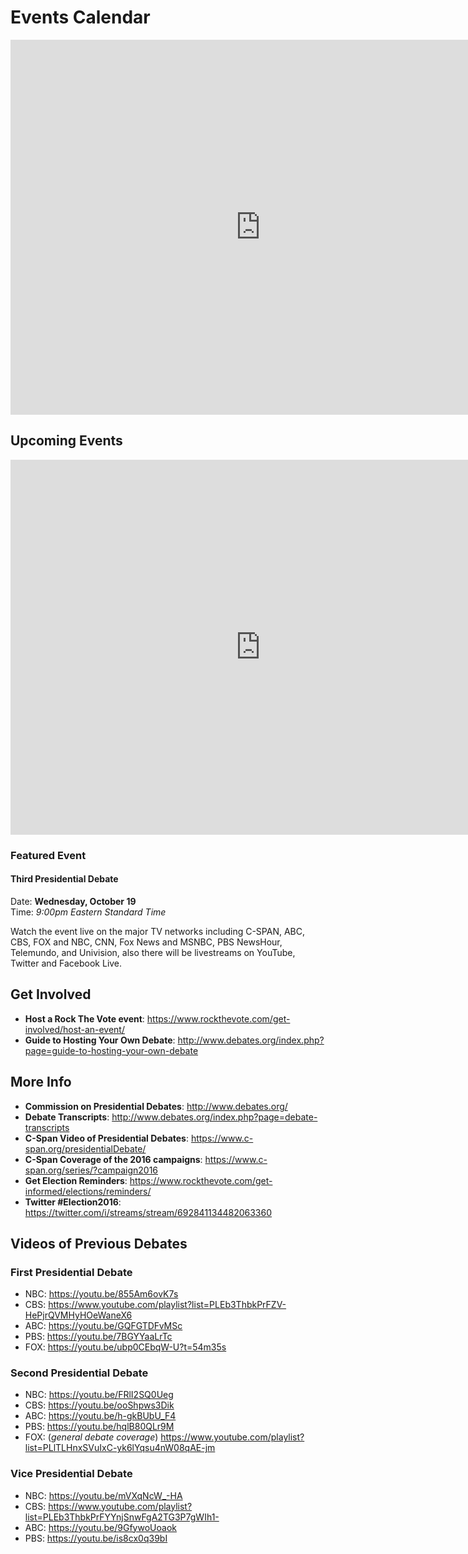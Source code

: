 
# Events Calendar

<div class="eventCalendar">
  <iframe src="https://calendar.google.com/calendar/embed?src=8d3fc8l9g04n7r9im45fsn08ak%40group.calendar.google.com&ctz=America/New_York" style="border: 0" width="800" height="600" frameborder="0" scrolling="no"></iframe>
</div>
<!-- end eventCalendar -->


## Upcoming Events
<div class="eventCalendar agenda">
  <iframe src="https://calendar.google.com/calendar/embed?mode=AGENDA&amp;height=600&amp;wkst=1&amp;hl=en&amp;bgcolor=%23FFFFFF&amp;src=8d3fc8l9g04n7r9im45fsn08ak%40group.calendar.google.com&amp;color=%238D6F47&amp;ctz=America%2FNew_York" style="border-width:0" width="800" height="600" frameborder="0" scrolling="no"></iframe>
</div>

### Featured Event

#### Third Presidential Debate   
Date: **Wednesday, October 19**     
Time: _9:00pm Eastern Standard Time_

Watch the event live on the major TV networks including C-SPAN, ABC, CBS, FOX and NBC, CNN, Fox News and MSNBC, PBS NewsHour, Telemundo, and Univision, also there will be livestreams on YouTube, Twitter and Facebook Live.



## Get Involved

* **Host a Rock The Vote event**: https://www.rockthevote.com/get-involved/host-an-event/
* **Guide to Hosting Your Own Debate**: http://www.debates.org/index.php?page=guide-to-hosting-your-own-debate

## More Info

* **Commission on Presidential Debates**: http://www.debates.org/
* **Debate Transcripts**: http://www.debates.org/index.php?page=debate-transcripts
* **C-Span Video of Presidential Debates**: https://www.c-span.org/presidentialDebate/
* **C-Span Coverage of the 2016 campaigns**: https://www.c-span.org/series/?campaign2016
* **Get Election Reminders**: https://www.rockthevote.com/get-informed/elections/reminders/
* **Twitter #Election2016**: https://twitter.com/i/streams/stream/692841134482063360


## Videos of Previous Debates

### First Presidential Debate
  * NBC: https://youtu.be/855Am6ovK7s
  * CBS: https://www.youtube.com/playlist?list=PLEb3ThbkPrFZV-HePjrQVMHyHOeWaneX6
  * ABC: https://youtu.be/GQFGTDFvMSc
  * PBS: https://youtu.be/7BGYYaaLrTc
  * FOX: https://youtu.be/ubp0CEbqW-U?t=54m35s
  
### Second Presidential Debate
  * NBC: https://youtu.be/FRlI2SQ0Ueg
  * CBS: https://youtu.be/ooShpws3Dik
  * ABC: https://youtu.be/h-gkBUbU_F4
  * PBS: https://youtu.be/hqlB80QLr9M
  * FOX: (_general debate coverage_) https://www.youtube.com/playlist?list=PLlTLHnxSVuIxC-yk6lYqsu4nW08qAE-jm
  
### Vice Presidential Debate
  * NBC: https://youtu.be/mVXqNcW_-HA
  * CBS: https://www.youtube.com/playlist?list=PLEb3ThbkPrFYYnjSnwFgA2TG3P7gWIh1-
  * ABC: https://youtu.be/9GfywoUoaok
  * PBS: https://youtu.be/is8cx0q39bI
  


